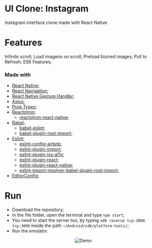 # UI Clone: Instagram
Instagram interface clone made with React Native

# Features
Infinite scroll;
Load imagens on scroll;
Preload blurred images;
Pull to Refresh;
ES6 Features;

### Made with
- [React Native](http://facebook.github.io/react-native/);
- [React Navigation](https://reactnavigation.org/);
- [React Native Gesture Handler](https://kmagiera.github.io/react-native-gesture-handler/);
- [Axios](https://github.com/axios/axios);
- [Prop Types](https://github.com/facebook/prop-types);
- [Reactotron](https://github.com/infinitered/reactotron);
  - [reactotron-react-native](https://github.com/infinitered/reactotron/blob/master/docs/quick-start-react-native.md);
- [Babel](https://babeljs.io/);
  - [babel-eslint](https://github.com/babel/babel-eslint);
  - [babel-plugin-root-import](https://github.com/entwicklerstube/babel-plugin-root-import);
- [Eslint](https://eslint.org/);
  - [eslint-config-airbnb](https://github.com/airbnb/javascript/tree/master/packages/eslint-config-airbnb);
  - [eslint-plugin-import](https://github.com/benmosher/eslint-plugin-import); 
  - [eslint-plugin-jsx-a11y](https://github.com/evcohen/eslint-plugin-jsx-a11y); 
  - [eslint-plugin-react](https://github.com/yannickcr/eslint-plugin-react); 
  - [eslint-plugin-react-native](https://github.com/Intellicode/eslint-plugin-react-native);
  - [eslint-import-resolver-babel-plugin-root-import](https://github.com/olalonde/eslint-import-resolver-babel-root-import);
- [EditorConfig](https://editorconfig.org/);

# Run
* Download the repository;
* In the file folder, open the terminal and type ```npm start```;
* You need to start the server too, by typing ```adb reverse tcp:3000 tcp:3000``` inside the path ```~/Android/sdk/platform-tools/```;
* Run the emulator.


<p align="center">
    <img src="https://drive.google.com/file/d/1YkIhMlT6DYg8FXTTRwacEzxMkKRm5p_8/view?usp=sharing" alt="Demo">
  <blockquote class="imgur-embed-pub" lang="en" data-id="a/D6ZsZhI"><a href="//imgur.com/a/D6ZsZhI"></a></blockquote><script async src="//s.imgur.com/min/embed.js" charset="utf-8"></script>
</p>

